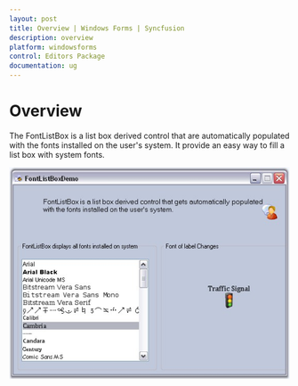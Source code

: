 ```yaml
---
layout: post
title: Overview | Windows Forms | Syncfusion
description: overview
platform: windowsforms
control: Editors Package
documentation: ug
---
```



# Overview

The FontListBox is a list box derived control that are automatically populated with the fonts installed on the user's system. It provide an easy way to fill a list box with system fonts. 

![](Overview_images/Overview_img576.jpeg) 

